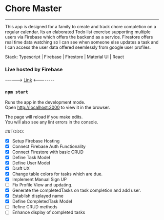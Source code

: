 # Chore Master
---------------------------------------
This app is designed for a family to create and track chore completion on a regular calendar.  Its an elaborated Todo list exercise supporting multiple users via Firebase which offers the backend as a service. Firestore offers real time data watching so I can see when someone else updates a task and I can access the user data offered seemlessly from google user profiles.

Stack: Typescript | Firebase | Firestore | Material UI | React

### Live hosted by Firebase

------> [Link](https://todo-firebase-1302f.web.app/) <--------

### `npm start`

Runs the app in the development mode.\
Open [http://localhost:3000](http://localhost:3000) to view it in the browser.

The page will reload if you make edits.\
You will also see any lint errors in the console.


##TODO:
- [x] Setup Firebase Hosting
- [x] Connect Firebase Auth Functionality
- [x] Connect Firestore with basic CRUD
- [x] Define Task Model
- [x] Define User Model
- [x] Draft UX 
- [x] Change table colors for tasks which are due. 
- [x] Implement Manual Sign UP
- [ ] Fix Profile View and updating.
- [x] Generate the completedTasks on task completion and add user.
- [x] Establish displayed name
- [x] Define CompletedTask Model
- [ ] Refine CRUD methods
- [ ] Enhance display of completed tasks
